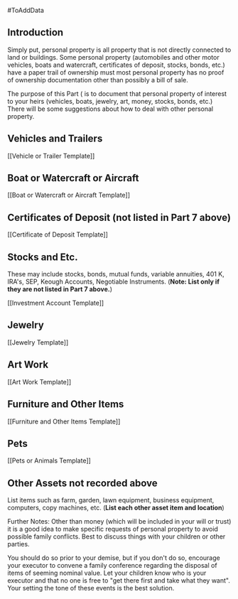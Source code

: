 #ToAddData 

## Introduction
Simply put, personal property is all property that is not directly connected to land or buildings.  Some personal property (automobiles and other motor vehicles, boats and watercraft, certificates of deposit, stocks, bonds, etc.) have a paper trail of ownership must most personal property has no proof of ownership documentation other than possibly a bill of sale.

The purpose of this Part ( is to document that personal property of interest to your heirs (vehicles, boats, jewelry, art, money, stocks, bonds, etc.)  There will be some suggestions about how to deal with other personal property.

## Vehicles and Trailers
[[Vehicle or Trailer Template]]

## Boat or Watercraft or Aircraft
[[Boat or Watercraft or Aircraft Template]]

## Certificates of Deposit (not listed in Part 7 above)
[[Certificate of Deposit Template]]

## Stocks and Etc.
These may include stocks, bonds, mutual funds, variable annuities, 401 K, IRA's, SEP, Keough Accounts, Negotiable Instruments.  (**Note: List only if they are not listed in Part 7 above.**)

[[Investment Account Template]]

## Jewelry
[[Jewelry Template]]

## Art Work
[[Art Work Template]]

## Furniture and Other Items
[[Furniture and Other Items Template]]

## Pets
[[Pets or Animals Template]]

## Other Assets not recorded above
List items such as farm, garden, lawn equipment, business equipment, computers, copy machines, etc.
    (**List each other asset item and location**)

Further Notes:
Other than money (which will be included in your will or trust) it is a good idea to make specific requests of personal property to avoid possible family conflicts.  Best to discuss things with your children or other parties.

You should do so prior to your demise, but if you don't do so, encourage your executor to convene a family conference regarding the disposal of items of seeming nominal value.  Let your children know who is your executor and that no one is free to "get there first and take what they want".  Your setting the tone of these events is the best solution.


